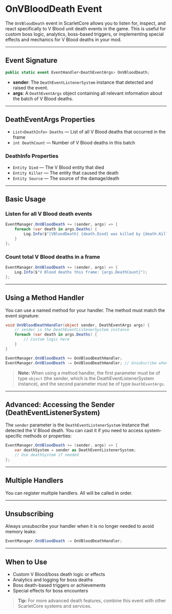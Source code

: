 # OnVBloodDeath Event

The `OnVBloodDeath` event in ScarletCore allows you to listen for, inspect, and react specifically to V Blood unit death events in the game. This is useful for custom boss logic, analytics, boss-based triggers, or implementing special effects and mechanics for V Blood deaths in your mod.

---

## Event Signature

```csharp
public static event EventHandler<DeathEventArgs> OnVBloodDeath;
```

- **sender**: The `DeathEventListenerSystem` instance that detected and raised the event.
- **args**: A `DeathEventArgs` object containing all relevant information about the batch of V Blood deaths.

---

## DeathEventArgs Properties

- `List<DeathInfo> Deaths` — List of all V Blood deaths that occurred in the frame
- `int DeathCount` — Number of V Blood deaths in this batch

### DeathInfo Properties
- `Entity Died` — The V Blood entity that died
- `Entity Killer` — The entity that caused the death
- `Entity Source` — The source of the damage/death

---

## Basic Usage

### Listen for all V Blood death events
```csharp
EventManager.OnVBloodDeath += (sender, args) => {
    foreach (var death in args.Deaths) {
        Log.Info($"[VBloodDeath] {death.Died} was killed by {death.Killer} (source: {death.Source})");
    }
};
```

### Count total V Blood deaths in a frame
```csharp
EventManager.OnVBloodDeath += (sender, args) => {
    Log.Info($"V Blood deaths this frame: {args.DeathCount}");
};
```

---

## Using a Method Handler

You can use a named method for your handler. The method must match the event signature:

```csharp
void OnVBloodDeathHandler(object sender, DeathEventArgs args) {
    // sender is the DeathEventListenerSystem instance
    foreach (var death in args.Deaths) {
        // Custom logic here
    }
}

EventManager.OnVBloodDeath += OnVBloodDeathHandler;
EventManager.OnVBloodDeath -= OnVBloodDeathHandler; // Unsubscribe when done
```

> **Note:** When using a method handler, the first parameter must be of type `object` (the sender, which is the DeathEventListenerSystem instance), and the second parameter must be of type `DeathEventArgs`.

---

## Advanced: Accessing the Sender (DeathEventListenerSystem)

The `sender` parameter is the `DeathEventListenerSystem` instance that detected the V Blood death. You can cast it if you need to access system-specific methods or properties:

```csharp
EventManager.OnVBloodDeath += (sender, args) => {
    var deathSystem = sender as DeathEventListenerSystem;
    // Use deathSystem if needed
};
```

---

## Multiple Handlers

You can register multiple handlers. All will be called in order.

---

## Unsubscribing

Always unsubscribe your handler when it is no longer needed to avoid memory leaks:

```csharp
EventManager.OnVBloodDeath -= OnVBloodDeathHandler;
```

---

## When to Use

- Custom V Blood/boss death logic or effects
- Analytics and logging for boss deaths
- Boss death-based triggers or achievements
- Special effects for boss encounters

> **Tip:** For more advanced death features, combine this event with other ScarletCore systems and services.

